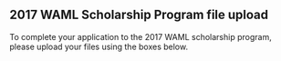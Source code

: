 ## 2017 WAML Scholarship Program file upload

To complete your application to the 2017 WAML scholarship program, please upload your files using the boxes below. 

<script src="https://berkeley.app.box.com/upload-widget/embed.js?folderID=33789408273&title=Submit%20File%20to%202017%20WAML%20scholarship&isDescriptionFieldShown=1&isEmailRequired=1&width=385&height=420&token=pfy9of4afyvc2gpa1d6k5ywunodsvkxy" type="text/javascript"></script>

<script src="https://berkeley.app.box.com/upload-widget/embed.js?folderID=34412236598&title=Essay%20Question%20Responses%20-%20WAML%20scholarship&instructions=Upload%20a%20document%20containing%20your%20responses%20to%20the%202%20required%20essay%20questions.%20For%20each%20essay%20question%2C%20please%20do%20not%20exceed%20300%20words.&isDescriptionFieldShown=1&isEmailRequired=0&width=385&height=420&token=inn3ze3165vcke7rhxadbwhawik6utf3" type="text/javascript"></script>
